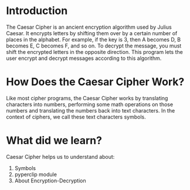 # Introduction
The Caesar Cipher is an ancient encryption algorithm used by Julius Caesar. It encrypts letters by shifting them over by a certain number of places in the alphabet. For example, if the key is 3, then A becomes D, B becomes E, C becomes F, and so on. To decrypt the message, you must shift the encrypted letters in the opposite direction. This program lets the user encrypt and decrypt messages according to this algorithm. 

# How Does the Caesar Cipher Work?
Like most cipher programs, the Caesar Cipher works by translating characters into numbers, performing some math operations on those numbers and translating the numbers back into text characters. In the context of ciphers, we call these text characters symbols.

# What did we learn?
Caesar Cipher helps us to understand about:

1. Symbols
2. pyperclip module
3. About Encryption-Decryption
